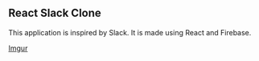 ## React Slack Clone

This application is inspired by Slack. It is made using React and Firebase.

[Imgur](https://i.imgur.com/oCWt31P.jpg)
